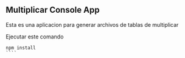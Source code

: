 

## Multiplicar Console App

Esta es una aplicacion para generar archivos de tablas de 
multiplicar

Ejecutar este comando

`````
npm install 
````